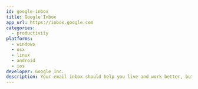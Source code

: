 ```yaml
---
id: google-inbox
title: Google Inbox
app_url: https://inbox.google.com
categories:
  - productivity
platforms:
  - windows
  - osx
  - linux
  - android
  - ios
developer: Google Inc.
description: Your email inbox should help you live and work better, but instead it often buries the important stuff and creates more stress than it relieves. Inbox, built by the Gmail team, keeps things organized and helps you get back to what matters.
---
```

